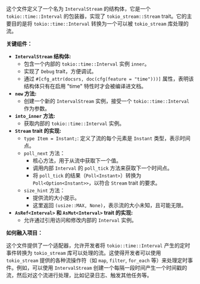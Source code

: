 这个文件定义了一个名为 `IntervalStream` 的结构体，它是一个 `tokio::time::Interval` 的包装器，实现了 `tokio_stream::Stream` trait。它的主要目的是将 `tokio::time::Interval` 转换为一个可以被 `tokio_stream` 库处理的流。

**关键组件：**

*   **`IntervalStream` 结构体:**
    *   包含一个内部的 `tokio::time::Interval` 实例 `inner`。
    *   实现了 `Debug` trait，方便调试。
    *   通过 `#[cfg_attr(docsrs, doc(cfg(feature = "time")))]` 属性，表明该结构体只有在启用 "time" 特性时才会被编译进文档。
*   **`new` 方法:**
    *   创建一个新的 `IntervalStream` 实例，接受一个 `tokio::time::Interval` 作为参数。
*   **`into_inner` 方法:**
    *   获取内部的 `tokio::time::Interval` 实例。
*   **`Stream` trait 的实现:**
    *   `type Item = Instant;`:  定义了流的每个元素是 `Instant` 类型，表示时间点。
    *   `poll_next` 方法：
        *   核心方法，用于从流中获取下一个值。
        *   调用内部 `Interval` 的 `poll_tick` 方法来获取下一个时间点。
        *   将 `poll_tick` 的结果（`Poll<Instant>`）转换为 `Poll<Option<Instant>>`，以符合 `Stream` trait 的要求。
    *   `size_hint` 方法：
        *   提供流的大小提示。
        *   这里返回 `(usize::MAX, None)`，表示流的大小未知，且可能无限。
*   **`AsRef<Interval>` 和 `AsMut<Interval>` trait 的实现:**
    *   允许通过引用访问和修改内部的 `Interval` 实例。

**如何融入项目：**

这个文件提供了一个适配器，允许开发者将 `tokio::time::Interval` 产生的定时事件转换为 `tokio_stream` 库可以处理的流。这使得开发者可以使用 `tokio_stream` 提供的各种流操作符（如 `map`, `filter`, `for_each` 等）来处理定时事件。例如，可以使用 `IntervalStream` 创建一个每隔一段时间产生一个时间戳的流，然后对这个流进行处理，比如记录日志、触发其他任务等。
